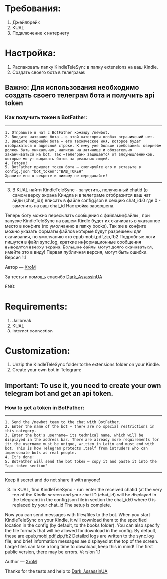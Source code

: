 ﻿# Требования:
1. Джейлбрейк
2. KUAL
3. Подключение к интернету

# Настройка:
1. Распаковать папку KindleTeleSync в папку extensions на ваш Kindle.
2. Создать своего бота в телеграме:
## Важно: Для использования необходимо создать своего телеграм бота и получить api token
### Как получить токен в BotFather:
***
	1. Отправьте в чат с BotFather команду /newbot.
	2. Введите название бота — в этой категории особых ограничений нет.
	3. Введите юзернейм бота — его техническое имя, которое будет отображаться в адресной строке. К нему уже больше требований: юзернейм должен быть уникальным, написан на латинице и обязательно заканчиваться на bot. Так «Телеграм» защищается от злоумышленников, которые могут выдавать ботов за реальных людей.
	4. Готово!
	5. BotFather пришлет токен бота — скопируйте его и вставьте в config.json "bot_token":"ВАШ_ТОКЕН"
	Храните его в секрете и никому не передавайте!
***
3. В KUAL найти KindleTeleSync - запустить, полученный chatid (в самом верху экрана Киндла и в телеграме отобразится ваш чат айди (chat_id)) вписать в файле config.json в секцию chat_id:0 где 0 - заменить на ваш chat_id 
Настройка завершена.

Теперь боту можно пересылать сообщения с файлами/файлы , при запуске KindleTeleSync на вашем Kindle будет их скачивать в указанное место в конфиге (по умолчанию в папку books). 
Так же в конфиге можно указать форматы файлов которые будут разрешены для скачивания, по умолчанию это epub,mobi,pdf,zip,fb2
Подробные логи пишутся в файл sync.log, краткие информационные сообщения выводятся вверху экрана. 
Большие файлы могут долго скачиваться, имейте это в виду!
Первая публичная версия, могут быть ошибки. 
Версия 1.1

Автор — [XroM](https://4pda.to/forum/index.php?showuser=237553)

За тесты и помощь спасибо [Dark_AssassinUA](https://4pda.to/forum/index.php?showuser=2610359)

ENG:
# Requirements:
1. Jailbreak
2. KUAL
3. Internet connection

# Customization:
1. Unzip the KindleTeleSync folder to the extensions folder on your Kindle.
2. Create your own bot in Telegram:
## Important: To use it, you need to create your own telegram bot and get an api token.
### How to get a token in BotFather:
***
	1. Send the /newbot team to the chat with BotFather.
	2. Enter the name of the bot — there are no special restrictions in this category.
	3. Enter the bot's username— its technical name, which will be displayed in the address bar. There are already more requirements for it: the username must be unique, written in Latin and must end with bot. This is how Telegram protects itself from intruders who can impersonate bots as real people.
	4. It's done!
	5. BotFather will send the bot token — copy it and paste it into the "api token section"
***
Keep it secret and do not share it with anyone!

3. In KUAL, find KindleTeleSync - run, enter the received chatid (at the very top of the Kindle screen and your chat ID (chat_id) will be displayed in the telegram) in the config.json file in section the chat_id:0 where 0 is replaced by your chat_id 
The setup is complete.

Now you can send messages with files/files to the bot. When you start KindleTeleSync on your Kindle, it will download them to the specified location in the config (by default, to the books folder). 
You can also specify the file formats that will be allowed for download in the config. By default, these are epub,mobi,pdf,zip,fb2
Detailed logs are written to the sync.log file, and brief information messages are displayed at the top of the screen. 
Large files can take a long time to download, keep this in mind!
The first public version, there may be errors. 
Version 1.1

Author — [XroM](https://4pda.to/forum/index.php?showuser=237553)

Thanks  for the tests and help to [Dark_AssassinUA](https://4pda.to/forum/index.php?showuser=2610359)
